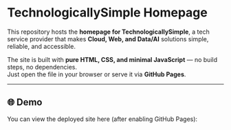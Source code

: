 # TechnologicallySimple Homepage

This repository hosts the **homepage for TechnologicallySimple**, a tech service provider that makes **Cloud, Web, and Data/AI** solutions simple, reliable, and accessible.

The site is built with **pure HTML, CSS, and minimal JavaScript** — no build steps, no dependencies.  
Just open the file in your browser or serve it via **GitHub Pages**.

---

## 🌐 Demo

You can view the deployed site here (after enabling GitHub Pages):


